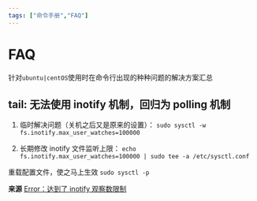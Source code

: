 ```yaml
---
tags: ["命令手册","FAQ"]
---
```

# FAQ

针对`ubuntu|centOS`使用时在命令行出现的种种问题的解决方案汇总

## tail: 无法使用 inotify 机制，回归为 polling 机制

1. 临时解决问题（关机之后又是原来的设置）：
`sudo sysctl -w fs.inotify.max_user_watches=100000`

2. 长期修改 inotify 文件监听上限：
`echo fs.inotify.max_user_watches=100000 | sudo tee -a /etc/sysctl.conf`

重载配置文件，使之马上生效
`sudo sysctl -p`

**来源**
[Error：达到了 inotify 观察数限制](http://www.markjour.com/article/cannot-add-inotify-watch.html)
